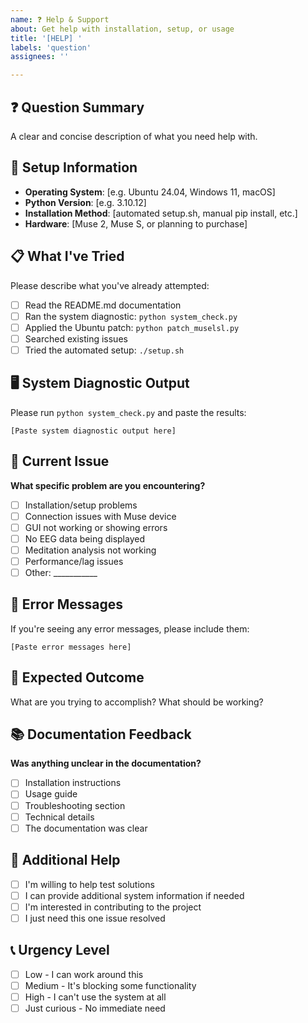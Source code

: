```yaml
---
name: ❓ Help & Support
about: Get help with installation, setup, or usage
title: '[HELP] '
labels: 'question'
assignees: ''

---
```


## ❓ Question Summary
A clear and concise description of what you need help with.

## 🔧 Setup Information
- **Operating System**: [e.g. Ubuntu 24.04, Windows 11, macOS]
- **Python Version**: [e.g. 3.10.12]
- **Installation Method**: [automated setup.sh, manual pip install, etc.]
- **Hardware**: [Muse 2, Muse S, or planning to purchase]

## 📋 What I've Tried
Please describe what you've already attempted:
- [ ] Read the README.md documentation
- [ ] Ran the system diagnostic: `python system_check.py`
- [ ] Applied the Ubuntu patch: `python patch_muselsl.py`
- [ ] Searched existing issues
- [ ] Tried the automated setup: `./setup.sh`

## 🖥️ System Diagnostic Output
Please run `python system_check.py` and paste the results:
```
[Paste system diagnostic output here]
```

## 🚨 Current Issue
**What specific problem are you encountering?**
- [ ] Installation/setup problems
- [ ] Connection issues with Muse device
- [ ] GUI not working or showing errors
- [ ] No EEG data being displayed
- [ ] Meditation analysis not working
- [ ] Performance/lag issues
- [ ] Other: ___________

## 📝 Error Messages
If you're seeing any error messages, please include them:
```
[Paste error messages here]
```

## 🎯 Expected Outcome
What are you trying to accomplish? What should be working?

## 📚 Documentation Feedback
**Was anything unclear in the documentation?**
- [ ] Installation instructions
- [ ] Usage guide
- [ ] Troubleshooting section
- [ ] Technical details
- [ ] The documentation was clear

## 🤝 Additional Help
- [ ] I'm willing to help test solutions
- [ ] I can provide additional system information if needed  
- [ ] I'm interested in contributing to the project
- [ ] I just need this one issue resolved

## 📞 Urgency Level
- [ ] Low - I can work around this
- [ ] Medium - It's blocking some functionality
- [ ] High - I can't use the system at all
- [ ] Just curious - No immediate need

